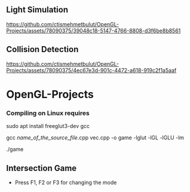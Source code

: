 ## Light Simulation

https://github.com/ctismehmetbulut/OpenGL-Projects/assets/78090375/39048c18-5147-4766-8808-d3f6be8b8561


## Collision Detection

https://github.com/ctismehmetbulut/OpenGL-Projects/assets/78090375/4ec67e3d-901c-4472-a618-919c2f1a5aaf


# OpenGL-Projects

### Compiling on Linux requires

sudo apt install freeglut3-dev gcc 

gcc *name_of_the_source_file*.cpp vec.cpp -o game -lglut -lGL -lGLU -lm

./game

## Intersection Game

- Press F1, F2 or F3 for changing the mode
